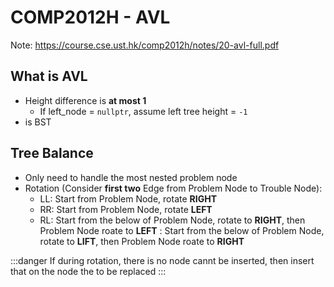 # COMP2012H - AVL

Note: https://course.cse.ust.hk/comp2012h/notes/20-avl-full.pdf

## What is AVL

* Height difference is **at most 1**
  * If left_node = `nullptr`, assume left tree height = `-1`
* is BST


## Tree Balance

* Only need to handle the most nested problem node
* Rotation (Consider **first two** Edge from Problem Node to Trouble Node):
  * LL: Start from Problem Node, rotate **RIGHT**
  * RR: Start from Problem Node, rotate **LEFT**
  * RL: Start from the below of Problem Node, rotate to **RIGHT**, then Problem Node roate to **LEFT**
: Start from the below of Problem Node, rotate to **LIFT**, then Problem Node roate to **RIGHT**


:::danger
If during rotation, there is no node cannt be inserted, then insert that on the node the to be replaced 
:::